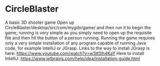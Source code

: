 # CircleBlaster
A basic 3D shooter game
Open up CircleBlaster/desktop/src/com/mygdx/game/ and then run it to begin the game, running is very simple as you simply need to open up the requisite file and then hit the button of a person running.
Running the game requires only a very simple installation of any program capable of running Java code, for example IntelliJ or JGrasp.
Links to the way to install JGrasp is here: https://www.youtube.com/watch?v=w3tt0lh4KaY
Here to install IntelliJ: https://www.jetbrains.com/help/idea/installation-guide.html
